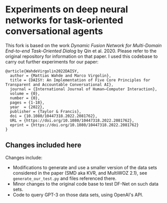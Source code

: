 # Experiments on deep neural networks for task-oriented conversational agents

This fork is based on the work *Dynamic Fusion Network for Multi-Domain End-to-end Task-Oriented Dialog* by Qin et al. 2020. Please refer to the original repository for information on that paper.
I used this codebase to carry out further experiments for our paper:

```
@article{WahdeVirgolin2022DAISY,
  author = {Mattias Wahde and Marco Virgolin},
  title = {DAISY: An Implementation of Five Core Principles for Transparent and Accountable Conversational AI},
  journal = {International Journal of Human–Computer Interaction},
  volume = {0},
  number = {0},
  pages = {1-18},
  year  = {2022},
  publisher = {Taylor & Francis},
  doi = {10.1080/10447318.2022.2081762},
  URL = {https://doi.org/10.1080/10447318.2022.2081762},
  eprint = {https://doi.org/10.1080/10447318.2022.2081762}
}
```

## Changes included here
Changes include:

* Modifications to generate and use a smaller version of the data sets considered in the paper (SMD aka KVR, and MultiWOZ 2.1), see `generate_our_test.py` and files referenced there.
* Minor changes to the original code base to test DF-Net on such data sets.
* Code to query GPT-3 on those data sets, using OpenAI's API. 
